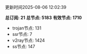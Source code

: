 更新时间2025-08-06 12:02:39

**总订阅: 21**
**总节点: 5183**
**有效节点: 1710**
- trojan节点: 131
- ssr节点: 7
- v2ray节点: 1424
- ss节点: 147
